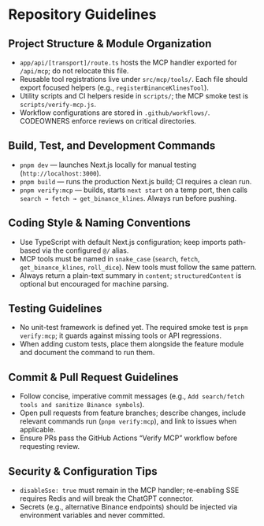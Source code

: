 # Repository Guidelines

## Project Structure & Module Organization
- `app/api/[transport]/route.ts` hosts the MCP handler exported for `/api/mcp`; do not relocate this file.
- Reusable tool registrations live under `src/mcp/tools/`. Each file should export focused helpers (e.g., `registerBinanceKlinesTool`).
- Utility scripts and CI helpers reside in `scripts/`; the MCP smoke test is `scripts/verify-mcp.js`.
- Workflow configurations are stored in `.github/workflows/`. CODEOWNERS enforce reviews on critical directories.

## Build, Test, and Development Commands
- `pnpm dev` — launches Next.js locally for manual testing (`http://localhost:3000`).
- `pnpm build` — runs the production Next.js build; CI requires a clean run.
- `pnpm verify:mcp` — builds, starts `next start` on a temp port, then calls `search → fetch → get_binance_klines`. Always run before pushing.

## Coding Style & Naming Conventions
- Use TypeScript with default Next.js configuration; keep imports path-based via the configured `@/` alias.
- MCP tools must be named in `snake_case` (`search`, `fetch`, `get_binance_klines`, `roll_dice`). New tools must follow the same pattern.
- Always return a plain-text summary in `content`; `structuredContent` is optional but encouraged for machine parsing.

## Testing Guidelines
- No unit-test framework is defined yet. The required smoke test is `pnpm verify:mcp`; it guards against missing tools or API regressions.
- When adding custom tests, place them alongside the feature module and document the command to run them.

## Commit & Pull Request Guidelines
- Follow concise, imperative commit messages (e.g., `Add search/fetch tools and sanitize Binance symbols`).
- Open pull requests from feature branches; describe changes, include relevant commands run (`pnpm verify:mcp`), and link to issues when applicable.
- Ensure PRs pass the GitHub Actions “Verify MCP” workflow before requesting review.

## Security & Configuration Tips
- `disableSse: true` must remain in the MCP handler; re-enabling SSE requires Redis and will break the ChatGPT connector.
- Secrets (e.g., alternative Binance endpoints) should be injected via environment variables and never committed.
